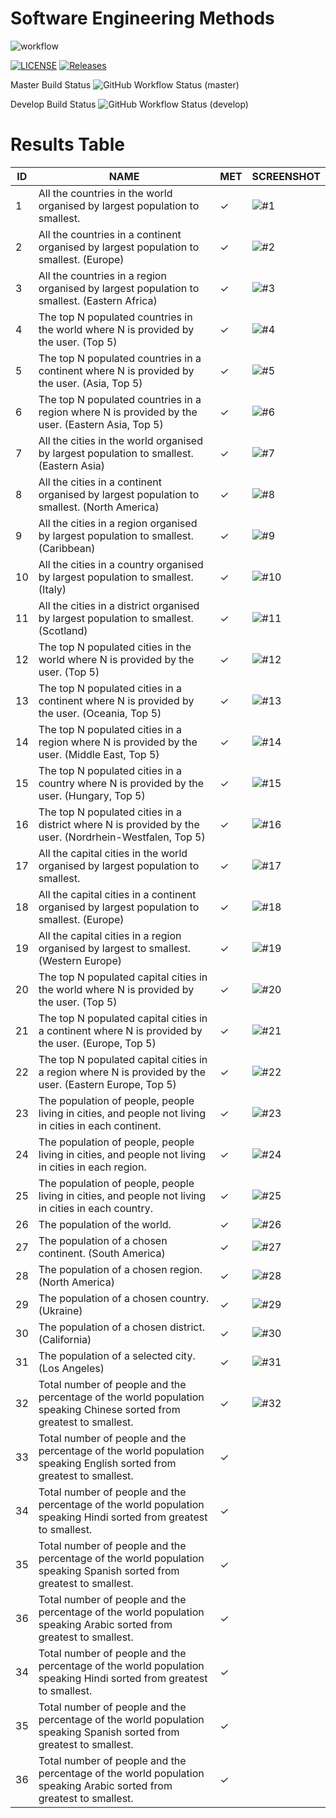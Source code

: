 # Software Engineering Methods
![workflow](https://github.com/Pannoniae/sem/actions/workflows/main.yml/badge.svg)

[![LICENSE](https://img.shields.io/github/license/Pannoniae/sem.svg?style=flat-square)](https://github.com/Pannoniae/sem/blob/master/LICENSE)
[![Releases](https://img.shields.io/github/release/Pannoniae/sem/all.svg?style=flat-square)](https://github.com/Pannoniae/sem/releases)

Master Build Status ![GitHub Workflow Status (master)](https://img.shields.io/github/actions/workflow/status/Pannoniae/sem/main.yml?branch=master&style=flat-square)

Develop Build Status ![GitHub Workflow Status (develop)](https://img.shields.io/github/actions/workflow/status/Pannoniae/sem/main.yml?branch=develop&style=flat-square)

# Results Table

| ID | NAME | MET | SCREENSHOT |
| -- | ---- | --- | ---------- |
| 1 | All the countries in the world organised by largest population to smallest. | ✓ | ![#1](https://user-images.githubusercontent.com/62884069/233350970-388a9ed2-c317-4d0d-a53a-c322e15261f2.png) |
| 2 | All the countries in a continent organised by largest population to smallest. (Europe) | ✓ | ![#2](https://user-images.githubusercontent.com/62884069/233353702-e32dd3e9-5e3f-4ca4-bac3-2d9c8809cf22.png) |
| 3 | All the countries in a region organised by largest population to smallest. (Eastern Africa) | ✓ | ![#3](https://user-images.githubusercontent.com/62884069/233370241-6e51428a-0785-49de-be41-abf16bb43e84.png) |
| 4 | The top N populated countries in the world where N is provided by the user. (Top 5) | ✓ | ![#4](https://user-images.githubusercontent.com/62884069/233371119-0b1bab7f-2a15-4b2e-9aa4-b26fd233c960.png) |
| 5 | The top N populated countries in a continent where N is provided by the user. (Asia, Top 5) | ✓ | ![#5](https://user-images.githubusercontent.com/62884069/233373616-a03ad2ee-f71e-4736-a644-dfa5c427705d.png) |
| 6 | The top N populated countries in a region where N is provided by the user. (Eastern Asia, Top 5) | ✓ | ![#6](https://user-images.githubusercontent.com/62884069/233375258-7c80862d-0ddd-4a25-9cc5-70096f289f55.png) |
| 7 | All the cities in the world organised by largest population to smallest. (Eastern Asia) | ✓ | ![#7](https://user-images.githubusercontent.com/62884069/233376163-398d9a8d-5cf0-41f2-ac1e-5622a329031f.png) |
| 8 | All the cities in a continent organised by largest population to smallest. (North America) | ✓ | ![#8](https://user-images.githubusercontent.com/62884069/233377693-be006998-5f98-43fc-a8e0-dddaa1aa308d.png) |
| 9 | All the cities in a region organised by largest population to smallest. (Caribbean) | ✓ | ![#9](https://user-images.githubusercontent.com/62884069/233378786-33f91cf7-fe2d-4791-8765-83ba99fef640.png) |
| 10 | All the cities in a country organised by largest population to smallest. (Italy) | ✓ | ![#10](https://user-images.githubusercontent.com/62884069/233379714-4a716f9c-d589-4724-922f-0d1b7371388c.png) |
| 11 | All the cities in a district organised by largest population to smallest. (Scotland) | ✓ | ![#11](https://user-images.githubusercontent.com/62884069/233380606-2dedf2f5-787f-4fe6-b0e5-994c479e61f0.png) |
| 12 | The top N populated cities in the world where N is provided by the user. (Top 5) | ✓ | ![#12](https://user-images.githubusercontent.com/62884069/233382730-aac76979-28e8-43ea-bbef-6e656c5d0767.png) |
| 13 | The top N populated cities in a continent where N is provided by the user. (Oceania, Top 5) | ✓ | ![#13](https://user-images.githubusercontent.com/62884069/233383918-cd36da1f-7fac-4532-a4bb-7b4f17d37b65.png) |
| 14 | The top N populated cities in a region where N is provided by the user. (Middle East, Top 5) | ✓ | ![#14](https://user-images.githubusercontent.com/62884069/233384835-b8a23e2e-de14-410d-868c-e69200b45331.png) |
| 15 | The top N populated cities in a country where N is provided by the user. (Hungary, Top 5) | ✓ | ![#15](https://user-images.githubusercontent.com/62884069/233385750-2dee6c45-17fa-42d9-b606-43e4b9855b1c.png) |
| 16 | The top N populated cities in a district where N is provided by the user. (Nordrhein-Westfalen, Top 5) | ✓ | ![#16](https://user-images.githubusercontent.com/62884069/233390675-3c7ea944-9ccd-46ff-acda-8e5c1768d3be.png) |
| 17 | All the capital cities in the world organised by largest population to smallest. | ✓ | ![#17](https://user-images.githubusercontent.com/62884069/233390686-e2c8df9c-4a02-4996-a17c-671543072d30.png) |
| 18 | All the capital cities in a continent organised by largest population to smallest. (Europe) | ✓ | ![#18](https://user-images.githubusercontent.com/62884069/233392266-885886c8-42f6-491d-bc26-02ed0be3b990.png) |
| 19 | All the capital cities in a region organised by largest to smallest. (Western Europe) | ✓ | ![#19](https://user-images.githubusercontent.com/62884069/233393545-b103db0f-08be-47e6-8cd3-b87245af4fc3.png) |
| 20 | The top N populated capital cities in the world where N is provided by the user. (Top 5) | ✓ | ![#20](https://user-images.githubusercontent.com/62884069/233394556-6bd27f0f-4128-41e0-924d-343eaf97b7ed.png) |
| 21 | The top N populated capital cities in a continent where N is provided by the user. (Europe, Top 5) | ✓ | ![#21](https://user-images.githubusercontent.com/62884069/233395619-ffde297c-91b3-4110-8d42-55f293a50799.png) |
| 22 | The top N populated capital cities in a region where N is provided by the user. (Eastern Europe, Top 5) | ✓ | ![#22](https://user-images.githubusercontent.com/62884069/233396677-09eddd5a-e3b7-4499-bd98-1054efa3d09c.png) |
| 23 | The population of people, people living in cities, and people not living in cities in each continent. | ✓ | ![#23](https://user-images.githubusercontent.com/62884069/233397736-d6977470-23aa-4ff4-ac0b-11d2c529bda4.png) |
| 24 | The population of people, people living in cities, and people not living in cities in each region. | ✓ | ![#24](https://user-images.githubusercontent.com/62884069/233398767-3b4962d4-5c47-414d-8529-cc9d7fa6896a.png) |
| 25 | The population of people, people living in cities, and people not living in cities in each country. | ✓ | ![#25](https://user-images.githubusercontent.com/62884069/233399862-23f742c5-9889-43b4-92c5-93ad88b977fc.png) |
| 26 | The population of the world. | ✓ | ![#26](https://user-images.githubusercontent.com/62884069/233400787-f90b23b0-d9c3-465f-9c3d-ad214313421a.png) |
| 27 | The population of a chosen continent. (South America) | ✓ | ![#27](https://user-images.githubusercontent.com/62884069/233401615-67084e4a-d727-425a-9355-ebf9cd5cee0f.png) |
| 28 | The population of a chosen region. (North America) | ✓ | ![#28](https://user-images.githubusercontent.com/62884069/233403295-7eaf7fc4-d231-4371-8ff2-8eb7a4f896b7.png) |
| 29 | The population of a chosen country. (Ukraine) | ✓ | ![#29](https://user-images.githubusercontent.com/62884069/233404447-3aec7d16-cbe9-46a6-a5e9-235dfe883e29.png) |
| 30 | The population of a chosen district. (California) | ✓ |![#30](https://user-images.githubusercontent.com/62884069/233405354-ce3b917b-f518-46bf-9745-81895c4105df.png)  |
| 31 | The population of a selected city. (Los Angeles) | ✓ | ![#31](https://user-images.githubusercontent.com/62884069/233406610-9ccc295c-2e2a-4e77-b5e0-123ad5869417.png) |
| 32 | Total number of people and the percentage of the world population speaking Chinese sorted from greatest to smallest. | ✓ | ![#32](https://user-images.githubusercontent.com/62884069/233407583-67016e8b-79ca-45c9-bcb2-08dfad521cd0.png) |
| 33 | Total number of people and the percentage of the world population speaking English sorted from greatest to smallest. | ✓ |  |
| 34 | Total number of people and the percentage of the world population speaking Hindi sorted from greatest to smallest. | ✓ |  |
| 35 | Total number of people and the percentage of the world population speaking Spanish sorted from greatest to smallest. | ✓ |  |
| 36 | Total number of people and the percentage of the world population speaking Arabic sorted from greatest to smallest. | ✓ |  |
| 34 | Total number of people and the percentage of the world population speaking Hindi sorted from greatest to smallest. | ✓ |  |
| 35 | Total number of people and the percentage of the world population speaking Spanish sorted from greatest to smallest. | ✓ |  |
| 36 | Total number of people and the percentage of the world population speaking Arabic sorted from greatest to smallest. | ✓ |  |
